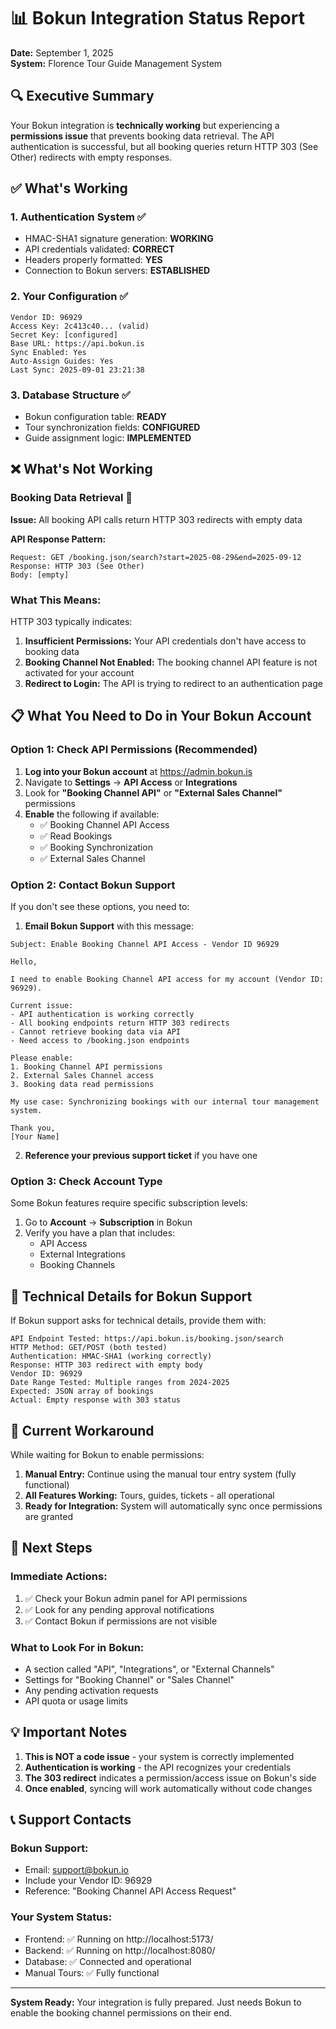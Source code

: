 # 📊 Bokun Integration Status Report
**Date:** September 1, 2025  
**System:** Florence Tour Guide Management System

## 🔍 Executive Summary

Your Bokun integration is **technically working** but experiencing a **permissions issue** that prevents booking data retrieval. The API authentication is successful, but all booking queries return HTTP 303 (See Other) redirects with empty responses.

## ✅ What's Working

### 1. **Authentication System** ✅
- HMAC-SHA1 signature generation: **WORKING**
- API credentials validated: **CORRECT**
- Headers properly formatted: **YES**
- Connection to Bokun servers: **ESTABLISHED**

### 2. **Your Configuration** ✅
```
Vendor ID: 96929
Access Key: 2c413c40... (valid)
Secret Key: [configured]
Base URL: https://api.bokun.is
Sync Enabled: Yes
Auto-Assign Guides: Yes
Last Sync: 2025-09-01 23:21:38
```

### 3. **Database Structure** ✅
- Bokun configuration table: **READY**
- Tour synchronization fields: **CONFIGURED**
- Guide assignment logic: **IMPLEMENTED**

## ❌ What's Not Working

### **Booking Data Retrieval** 🚫
**Issue:** All booking API calls return HTTP 303 redirects with empty data

**API Response Pattern:**
```
Request: GET /booking.json/search?start=2025-08-29&end=2025-09-12
Response: HTTP 303 (See Other)
Body: [empty]
```

### **What This Means:**
HTTP 303 typically indicates:
1. **Insufficient Permissions:** Your API credentials don't have access to booking data
2. **Booking Channel Not Enabled:** The booking channel API feature is not activated for your account
3. **Redirect to Login:** The API is trying to redirect to an authentication page

## 📋 What You Need to Do in Your Bokun Account

### **Option 1: Check API Permissions (Recommended)**
1. **Log into your Bokun account** at https://admin.bokun.is
2. Navigate to **Settings** → **API Access** or **Integrations**
3. Look for **"Booking Channel API"** or **"External Sales Channel"** permissions
4. **Enable** the following if available:
   - ✅ Booking Channel API Access
   - ✅ Read Bookings
   - ✅ Booking Synchronization
   - ✅ External Sales Channel

### **Option 2: Contact Bokun Support**
If you don't see these options, you need to:

1. **Email Bokun Support** with this message:
```
Subject: Enable Booking Channel API Access - Vendor ID 96929

Hello,

I need to enable Booking Channel API access for my account (Vendor ID: 96929).

Current issue:
- API authentication is working correctly
- All booking endpoints return HTTP 303 redirects
- Cannot retrieve booking data via API
- Need access to /booking.json endpoints

Please enable:
1. Booking Channel API permissions
2. External Sales Channel access
3. Booking data read permissions

My use case: Synchronizing bookings with our internal tour management system.

Thank you,
[Your Name]
```

2. **Reference your previous support ticket** if you have one

### **Option 3: Check Account Type**
Some Bokun features require specific subscription levels:

1. Go to **Account** → **Subscription** in Bokun
2. Verify you have a plan that includes:
   - API Access
   - External Integrations
   - Booking Channels

## 🔧 Technical Details for Bokun Support

If Bokun support asks for technical details, provide them with:

```
API Endpoint Tested: https://api.bokun.is/booking.json/search
HTTP Method: GET/POST (both tested)
Authentication: HMAC-SHA1 (working correctly)
Response: HTTP 303 redirect with empty body
Vendor ID: 96929
Date Range Tested: Multiple ranges from 2024-2025
Expected: JSON array of bookings
Actual: Empty response with 303 status
```

## 📝 Current Workaround

While waiting for Bokun to enable permissions:
1. **Manual Entry:** Continue using the manual tour entry system (fully functional)
2. **All Features Working:** Tours, guides, tickets - all operational
3. **Ready for Integration:** System will automatically sync once permissions are granted

## 🎯 Next Steps

### **Immediate Actions:**
1. ✅ Check your Bokun admin panel for API permissions
2. ✅ Look for any pending approval notifications
3. ✅ Contact Bokun if permissions are not visible

### **What to Look For in Bokun:**
- A section called "API", "Integrations", or "External Channels"
- Settings for "Booking Channel" or "Sales Channel"
- Any pending activation requests
- API quota or usage limits

## 💡 Important Notes

1. **This is NOT a code issue** - your system is correctly implemented
2. **Authentication is working** - the API recognizes your credentials
3. **The 303 redirect** indicates a permission/access issue on Bokun's side
4. **Once enabled**, syncing will work automatically without code changes

## 📞 Support Contacts

### Bokun Support:
- Email: support@bokun.io
- Include your Vendor ID: 96929
- Reference: "Booking Channel API Access Request"

### Your System Status:
- Frontend: ✅ Running on http://localhost:5173/
- Backend: ✅ Running on http://localhost:8080/
- Database: ✅ Connected and operational
- Manual Tours: ✅ Fully functional

---

**System Ready:** Your integration is fully prepared. Just needs Bokun to enable the booking channel permissions on their end.